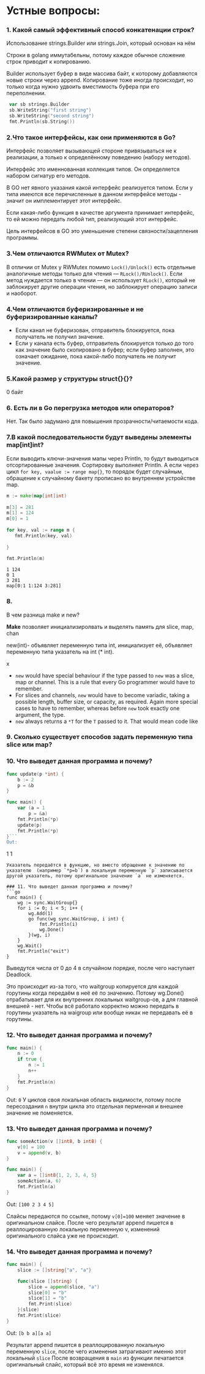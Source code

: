 # Устные вопросы:

### 1. Какой самый эффективный способ конкатенации строк?

Использование strings.Builder или strings.Join, который основан на нём

Строки в golang иммутабельны, потому каждое обычное сложение строк приводит к копированию.

Builder использует буфер в виде массива байт, к которому добавляются новые строки через append.
Копирование тоже иногда происходит, но только когда нужно удвоить вместимость буфера при его переполнении.
```go
 var sb strings.Builder
 sb.WriteString("first string")
 sb.WriteString("second string")
 fmt.Println(sb.String())
```
### 2.Что такое интерфейсы, как они применяются в Go?
Интерфейс позволяет вызывающей стороне привязываться не к реализации, а только к определённому поведению (набору методов).

Интерфейс это именнованная коллекция типов.
Он определяется набором сигнатур его методов.

В GO нет явного указания какой интерфейс реализуется типом.
Если у типа имеются все перечисленные в данном интерфейсе методы - значит он имплементирует этот интерфейс.

Если какая-либо функция в качестве аргумента принимает интерфейс, то ей можно передать любой тип, реализующий этот интерфейс.

Цель интерфейсов в GO это уменьшение степени связности/зацепления программы.

### 3.Чем отличаются RWMutex от Mutex?
В отличии от Mutex у RWMutex помимо `Lock()/Unlock()` есть отдельные аналогичные методы только для чтения — `RLock()/RUnlock()`. 
Если метод нуждается только в чтении — он использует `RLock()`, который не заблокирует другие операции чтения, но заблокирует операцию записи и наоборот.

### 4.Чем отличаются буферизированные и не буферизированные каналы?

* Если канал не буферизован, отправитель блокируется, пока получатель не получил значение.
* Если у канала есть буфер, отправитель блокируется только до того как значение было скопировано в буфер; если буфер заполнен, это означает ожидание, пока какой-либо получатель не получит значение.

### 5.Какой размер у структуры struct{}{}?
0 байт

### 6. Есть ли в Go перегрузка методов или операторов?
Нет. Так было задумано для повышения прозрачности/читаемости кода.

### 7.В какой последовательности будут выведены элементы map[int]int?
Если выводить ключи-значения мапы через Println, то будут выводиться отсортированные значения. Сортировку выполняет Println. 
А если через цикл `for key, vaalue := range map{}`,
то порядок будет случайным, обращение к случайному бакету прописано во внутреннем устройстве map. 

```go
m := make(map[int]int)  
  
m[3] = 281  
m[1] = 124  
m[0] = 1
  
for key, val := range m {  
   fmt.Println(key, val)  
  
}  
  
fmt.Println(m)
```

```
1 124
0 1
3 281
map[0:1 1:124 3:281]
```

### 8.
В чем разница make и new?

**Make** позволяет инициализиролвать 
и выделять память для slice, map, chan

new(int)- объявляет переменную типа int, инициализует её, объявляет переменную типа указатель на int (* int).

x

-   `new` would have special behaviour if the type passed to `new` was a slice, map or channel. This is a rule that every Go programmer would have to remember.
-   For slices and channels, `new` would have to become variadic, taking a possible length, buffer size, or capacity, as required. Again more special cases to have to remember, whereas before `new` took exactly one argument, the type.
-   `new` always returns a `*T` for the `T` passed to it. That would mean code like


### 9. Сколько существует способов задать переменную типа slice или map?


### 10. Что выведет данная программа и почему?
```go
func update(p *int) {
    b := 2
    p = &b
}

func main() {
    var (a = 1
        p = &a)
    fmt.Println(*p)
    update(p)
    fmt.Println(*p)
}```
Out:
```
1
1
```
Указатель передаётся в функцию, но вместо обращение к значению по указателю  (например `*p=b`) в локальную переменную `p` записывается другой указатель, потому оригинальное значение `a` не изменяется.

### 11. Что выведет данная программа и почему?
```go
func main() {
    wg := sync.WaitGroup{}
    for i := 0; i < 5; i++ {
        wg.Add(1)
        go func(wg sync.WaitGroup, i int) {
            fmt.Println(i)
            wg.Done()
        }(wg, i)
    }
    wg.Wait()
    fmt.Println("exit")
}
```
Выведутся числа от 0 до 4 в случайном порядке,
после чего наступает Deadlock.

Это происходит из-за того, что waitgroup копируется для каждой горутины когда передаём в неё её по значению.
Потому wg.Done() отрабатывает для их внутренних локальных waitgroup-ов, а для главной внешней - нет.
Чтобы всё работало корректно можно передать в горутины указатель на waigroup или вообще никак не передавать её в горутины.

### 12. Что выведет данная программа и почему?
```go
func main() {
    n := 0
    if true {
        n := 1
        n++
    }
    fmt.Println(n)
}
```
Out:
`0`
У циклов своя локальная область видимости, потому после пересоздания `n` внутри цикла это отдельная перменная и внешнее значение не поменяется.

### 13. Что выведет данная программа и почему?
```go
func someAction(v []int8, b int8) {
    v[0] = 100
    v = append(v, b)
}

func main() {
    var a = []int8{1, 2, 3, 4, 5}
    someAction(a, 6)
    fmt.Println(a)
}
```
Out:
`[100 2 3 4 5]`

Слайсы передаются по ссылке, потому `v[0]=100` меняет значение в оригинальном слайсе.
После чего результат append пишется в реаллоцированную локальную переменную v, изменений оригинального слайса уже не происходит.

### 14. Что выведет данная программа и почему?
```go
func main() {
    slice := []string{"a", "a"}

    func(slice []string) {
        slice = append(slice, "a")
        slice[0] = "b"
        slice[1] = "b"
        fmt.Print(slice)
    }(slice)
    fmt.Print(slice)
}
```
Out:
`[b b a][a a]`

Результат append пишется в реаллоцированную локальную переменную `slice`, после чего изменения затрагивают именно этот локальный `slice`
После возвращения в `main` из функции печатается оригинальный слайс, который всё это время не изменялся.
